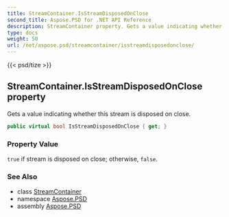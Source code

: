 ```yaml
---
title: StreamContainer.IsStreamDisposedOnClose
second_title: Aspose.PSD for .NET API Reference
description: StreamContainer property. Gets a value indicating whether this stream is disposed on close
type: docs
weight: 50
url: /net/aspose.psd/streamcontainer/isstreamdisposedonclose/
---
```

{{< psd/tize >}}
## StreamContainer.IsStreamDisposedOnClose property

Gets a value indicating whether this stream is disposed on close.

```csharp
public virtual bool IsStreamDisposedOnClose { get; }
```

### Property Value

`true` if stream is disposed on close; otherwise, `false`.

### See Also

* class [StreamContainer](../)
* namespace [Aspose.PSD](../../../aspose.psd/)
* assembly [Aspose.PSD](../../../)


